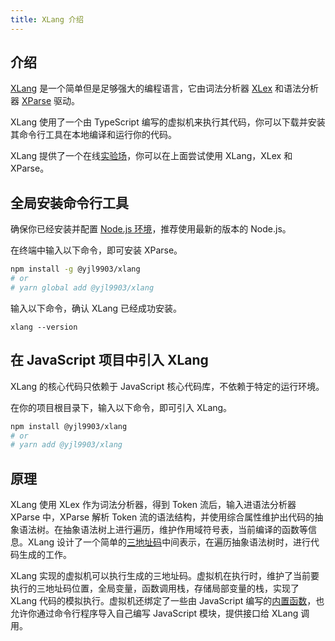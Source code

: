 ```yaml
---
title: XLang 介绍
---
```


## 介绍

[XLang](https://github.com/yjl9903/XLang) 是一个简单但是足够强大的编程语言，它由词法分析器 [XLex](https://github.com/LonelyKuma/XLex) 和语法分析器 [XParse](https://github.com/LonelyKuma/XParse) 驱动。

XLang 使用了一个由 TypeScript 编写的虚拟机来执行其代码，你可以下载并安装其命令行工具在本地编译和运行你的代码。

XLang 提供了一个在线[实验场](https://xlang.netlify.app/)，你可以在上面尝试使用 XLang，XLex 和 XParse。

## 全局安装命令行工具

确保你已经安装并配置 [Node.js 环境](https://nodejs.org/en/)，推荐使用最新的版本的 Node.js。

在终端中输入以下命令，即可安装 XParse。

```bash
npm install -g @yjl9903/xlang
# or
# yarn global add @yjl9903/xlang
```

输入以下命令，确认 XLang 已经成功安装。

```base
xlang --version
```

## 在 JavaScript 项目中引入 XLang

XLang 的核心代码只依赖于 JavaScript 核心代码库，不依赖于特定的运行环境。

在你的项目根目录下，输入以下命令，即可引入 XLang。

```bash
npm install @yjl9903/xlang
# or
# yarn add @yjl9903/xlang
```

## 原理

XLang 使用 XLex 作为词法分析器，得到 Token 流后，输入进语法分析器 XParse 中，XParse 解析 Token 流的语法结构，并使用综合属性维护出代码的抽象语法树。在抽象语法树上进行遍历，维护作用域符号表，当前编译的函数等信息。XLang 设计了一个简单的[三地址码](/xlang/deep)中间表示，在遍历抽象语法树时，进行代码生成的工作。

XLang 实现的虚拟机可以执行生成的三地址码。虚拟机在执行时，维护了当前要执行的三地址码位置，全局变量，函数调用栈，存储局部变量的栈，实现了 XLang 代码的模拟执行。虚拟机还绑定了一些由 JavaScript 编写的[内置函数](/xlang/fn)，也允许你通过命令行程序导入自己编写 JavaScript 模块，提供接口给 XLang 调用。
